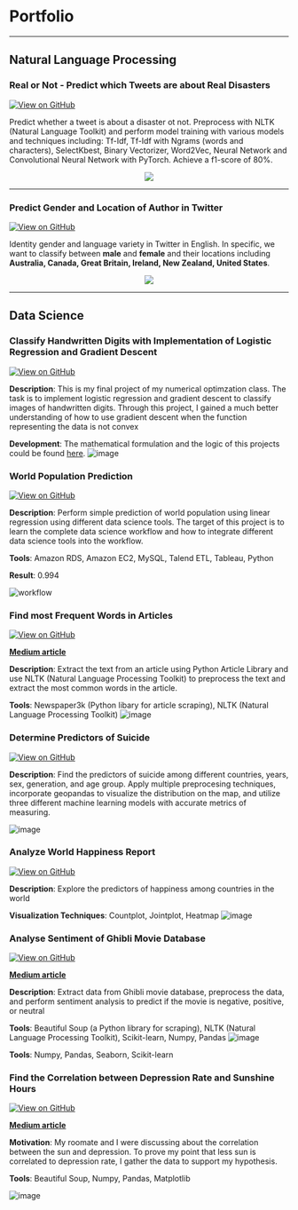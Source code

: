 # Portfolio

---

## Natural Language Processing

### Real or Not - Predict which Tweets are about Real Disasters

[![View on GitHub](https://img.shields.io/badge/GitHub-View_on_GitHub-blue?logo=GitHub)](https://github.com/khuyentran1401/Real-or-Not)

Predict whether a tweet is about a disaster ot not. Preprocess with NLTK (Natural Language Toolkit) and perform model training with various models and techniques including: Tf-Idf, Tf-Idf with Ngrams (words and characters), SelectKbest, Binary Vectorizer, Word2Vec, Neural Network and Convolutional Neural Network with PyTorch. Achieve a f1-score of 80%.

<center><img src="images/word2vec.png?raw=true"/></center>

---

### Predict Gender and Location of Author in Twitter
[![View on GitHub](https://img.shields.io/badge/GitHub-View_on_GitHub-blue?logo=GitHub)](https://github.com/khuyentran1401/Author-Profiling)

Identity gender and language variety in Twitter in English. In specific, we want to classify between **male** and **female** and their locations including **Australia, Canada, Great Britain, Ireland, New Zealand, United States**.

<center><img src="images/bert-input-output-945x362.png?raw=true"/></center>


---

## Data Science
### Classify Handwritten Digits with Implementation of Logistic Regression and Gradient Descent
[![View on GitHub](https://img.shields.io/badge/GitHub-View_on_GitHub-blue?logo=GitHub)](https://github.com/khuyentran1401/MNIST-gradient-descent)

**Description**: This is my final project of my numerical optimzation class. The task is to implement logistic regression and gradient descent to classify images of handwritten digits. Through this project, I gained a much better understanding of how to use gradient descent when the function representing the data is not convex

**Development**: The mathematical formulation and the logic of this projects could be found [here](https://github.com/khuyentran1401/MNIST-gradient-descent/blob/master/formulation.pdf). 
![image](https://github.com/khuyentran1401/khuyentran1401.github.io/blob/master/images/MNIST.png)

### World Population Prediction
[![View on GitHub](https://img.shields.io/badge/GitHub-View_on_GitHub-blue?logo=GitHub)](https://github.com/khuyentran1401/world-population-prediction)

**Description**: Perform simple prediction of world population using linear regression using different data science tools. The target of this project is to learn the complete data science workflow and how to integrate different data science tools into the workflow.

**Tools**: Amazon RDS, Amazon EC2, MySQL, Talend ETL, Tableau, Python

**Result**: 0.994

![workflow](https://github.com/khuyentran1401/world-population-prediction/blob/master/images/Screenshot%202020-04-05%2019.20.49.png?raw=true)

### Find most Frequent Words in Articles
[![View on GitHub](https://img.shields.io/badge/GitHub-View_on_GitHub-blue?logo=GitHub)](https://github.com/khuyentran1401/Extract-text-from-article)

[**Medium article**](https://towardsdatascience.com/find-common-words-in-article-with-python-module-newspaper-and-nltk-8c7d6c75733?source=friends_link&sk=d20393e97e7cb257ab4c6e0daf2aa698)

**Description**: Extract the text from an article using Python Article Library and use NLTK (Natural Language Processing Toolkit) to preprocess the text and extract the most common words in the article.

**Tools**: Newspaper3k (Python libary for article scraping), NLTK (Natural Language Processing Toolkit) 
![image](https://github.com/khuyentran1401/Extract-text-from-article/blob/master/images/Screenshot%202020-04-05%2021.39.00.png?raw=true)

### Determine Predictors of Suicide
[![View on GitHub](https://img.shields.io/badge/GitHub-View_on_GitHub-blue?logo=GitHub)](https://github.com/khuyentran1401/Suicide-rates/tree/master)

**Description**: Find the predictors of suicide among different countries, years, sex, generation, and age group. Apply multiple preprocesing techniques, incorporate geopandas to visualize the distribution on the map, and utilize three different machine learning models with accurate metrics of measuring. 

![image](https://github.com/khuyentran1401/Suicide-rates/blob/master/images/Screenshot%202020-04-06%2010.20.56.png?raw=true)

### Analyze World Happiness Report
[![View on GitHub](https://img.shields.io/badge/GitHub-View_on_GitHub-blue?logo=GitHub)](https://github.com/khuyentran1401/analyze-happiness-report/tree/master)

**Description**: Explore the predictors of happiness among countries in the world

**Visualization Techniques**: Countplot, Jointplot, Heatmap
![image](https://github.com/khuyentran1401/analyze-happiness-report/blob/master/Screenshot%202020-04-06%2011.00.51.png?raw=true)

### Analyse Sentiment of Ghibli Movie Database
[![View on GitHub](https://img.shields.io/badge/GitHub-View_on_GitHub-blue?logo=GitHub)](https://github.com/khuyentran1401/Web-scrape-Ghibli-Movie-Database)

[**Medium article**](https://medium.com/analytics-vidhya/detailed-tutorials-for-beginners-web-scrap-movie-database-from-multiple-pages-with-beautiful-soup-5836828d23?source=friends_link&sk=e9de6368353d703275ec4555b0ebdd0d)

**Description**: Extract data from Ghibli movie database, preprocess the data, and perform sentiment analysis to predict if the movie is negative, positive, or neutral

**Tools**: Beautiful Soup (a Python library for scraping), NLTK (Natural Language Processing Toolkit), Scikit-learn, Numpy, Pandas
![image](https://image.tmdb.org/t/p/w185_and_h278_bestv2/hnYowHwLq0iUWriAHtiiCWsI2dP.jpg)

**Tools**: Numpy, Pandas, Seaborn, Scikit-learn

### Find the Correlation between Depression Rate and Sunshine Hours
[![View on GitHub](https://img.shields.io/badge/GitHub-View_on_GitHub-blue?logo=GitHub)](https://github.com/khuyentran1401/Web-Scrapping-Wikipedia)

[**Medium article**](https://towardsdatascience.com/step-by-step-tutorial-web-scraping-wikipedia-with-beautifulsoup-48d7f2dfa52d?source=friends_link&sk=9d0e6525636b60b7457b658e64889a92)

**Motivation**: My roomate and I were discussing about the correlation between the sun and depression. To prove my point that less sun is correlated to depression rate, I gather the data to support my hypothesis.

**Tools**: Beautiful Soup, Numpy, Pandas, Matplotlib

![image](https://github.com/khuyentran1401/khuyentran1401.github.io/blob/master/images/1_N4ZNL18TtZ1ogq5-zDIDWA.jpeg?raw=true)


   



